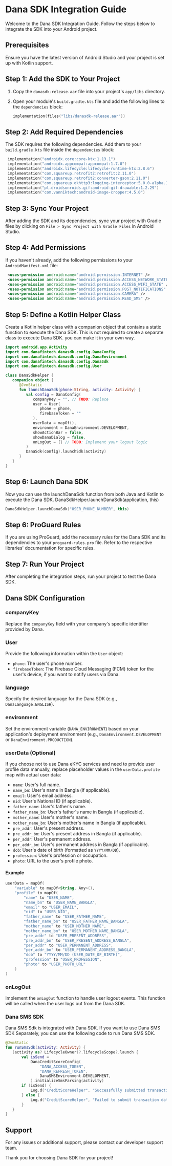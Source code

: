 # Dana SDK Integration Guide

Welcome to the Dana SDK Integration Guide. Follow the steps below to integrate the SDK into your Android project.

## Prerequisites

Ensure you have the latest version of Android Studio and your project is set up with Kotlin support.

## Step 1: Add the SDK to Your Project

1. Copy the `danasdk-release.aar` file into your project's `app/libs` directory.
2. Open your module's `build.gradle.kts` file and add the following lines to the `dependencies`
   block:

    ```kotlin
    implementation(files("libs/danasdk-release.aar"))
    ```

## Step 2: Add Required Dependencies

The SDK requires the following dependencies. Add them to your `build.gradle.kts` file
inside the `dependencies` block:

   ```kotlin
    implementation("androidx.core:core-ktx:1.13.1")
    implementation("androidx.appcompat:appcompat:1.7.0")
    implementation("androidx.lifecycle:lifecycle-runtime-ktx:2.8.6")
    implementation("com.squareup.retrofit2:retrofit:2.11.0")
    implementation("com.squareup.retrofit2:converter-gson:2.11.0")
    implementation("com.squareup.okhttp3:logging-interceptor:5.0.0-alpha.14")
    implementation("pl.droidsonroids.gif:android-gif-drawable:1.2.29")
    implementation("com.vanniktech:android-image-cropper:4.5.0")
   ```

## Step 3: Sync Your Project

After adding the SDK and its dependencies, sync your project with Gradle files by clicking
on `File > Sync Project with Gradle Files` in Android Studio.

## Step 4: Add Permissions

If you haven't already, add the following permissions to your `AndroidManifest.xml` file:

   ```xml
    <uses-permission android:name="android.permission.INTERNET" />
    <uses-permission android:name="android.permission.ACCESS_NETWORK_STATE" />
    <uses-permission android:name="android.permission.ACCESS_WIFI_STATE" />
    <uses-permission android:name="android.permission.POST_NOTIFICATIONS" />
    <uses-permission android:name="android.permission.CAMERA" />
    <uses-permission android:name="android.permission.READ_SMS" />
   ```

## Step 5: Define a Kotlin Helper Class

Create a Kotlin helper class with a companion object that contains a static function to execute the Dana SDK.
This is not required to create a separate class to execute Dana SDK. you can make it in your own way.

   ```kotlin
   import android.app.Activity
   import com.danafintech.danasdk.config.DanaConfig
   import com.danafintech.danasdk.config.DanaEnvironment
   import com.danafintech.danasdk.config.DanaSdk
   import com.danafintech.danasdk.config.User
   
   class DanaSdkHelper {
      companion object {
         @JvmStatic
         fun launchDanaSdk(phone:String, activity: Activity) {
            val config = DanaConfig(
               companyKey = "", // TODO: Replace
               user = User(
                  phone = phone,
                  firebaseToken = ""
               ),
               userData = mapOf(),
               environment = DanaEnvironment.DEVELOPMENT,
               showActionBar = false,
               showDanaDialog = false,
               onLogOut = {} // TODO: Implement your logout logic
            )
            DanaSdk(config).launchSdk(activity)
         }
      }
   }
   ```

## Step 6: Launch Dana SDK

Now you can use the launchDanaSdk function from both Java and Kotlin to execute the Dana SDK.
DanaSdkHelper.launchDanaSdk(application, this)

   ```kotlin
   DanaSdkHelper.launchDanaSdk("USER_PHONE_NUMBER", this)
   ```

## Step 6: ProGuard Rules

If you are using ProGuard, add the necessary rules for the Dana SDK and its dependencies to
your `proguard-rules.pro` file. Refer to the respective libraries' documentation for specific rules.

## Step 7: Run Your Project

After completing the integration steps, run your project to test the Dana SDK.

## Dana SDK Configuration
### companyKey
Replace the `companyKey` field with your company's specific identifier provided by Dana.

### User
Provide the following information within the `User` object:

- `phone`: The user's phone number.
- `firebaseToken`: The Firebase Cloud Messaging (FCM) token for the user's device, if you want to notify users via Dana.

### language
Specify the desired language for the Dana SDK (e.g., `DanaLanguage.ENGLISH`).

### environment
Set the environment variable (`DANA_ENVIRONMENT`) based on your application's deployment environment (e.g., `DanaEnvironment.DEVELOPMENT` or `DanaEnvironment.PRODUCTION`).

### userData (Optional)
If you choose not to use Dana eKYC services and need to provide user profile data manually, replace placeholder values in the `userData.profile` map with actual user data:

- `name`: User's full name.
- `name_bn`: User's name in Bangla (if applicable).
- `email`: User's email address.
- `nid`: User's National ID (if applicable).
- `father_name`: User's father's name.
- `father_name_bn`: User's father's name in Bangla (if applicable).
- `mother_name`: User's mother's name.
- `mother_name_bn`: User's mother's name in Bangla (if applicable).
- `pre_addr`: User's present address.
- `pre_addr_bn`: User's present address in Bangla (if applicable).
- `per_addr`: User's permanent address.
- `per_addr_bn`: User's permanent address in Bangla (if applicable).
- `dob`: User's date of birth (formatted as `YYYY/MM/DD`).
- `profession`: User's profession or occupation.
- `photo`: URL to the user's profile photo.

#### Example
```kotlin
userData = mapOf(
    "variable" to mapOf<String, Any>(),
    "profile" to mapOf(
        "name" to "USER_NAME",
        "name_bn" to "USER_NAME_BANGLA",
        "email" to "USER_EMAIL",
        "nid" to "USER_NID",
        "father_name" to "USER_FATHER_NAME",
        "father_name_bn" to "USER_FATHER_NAME_BANGLA",
        "mother_name" to "USER_MOTHER_NAME",
        "mother_name_bn" to "USER_MOTHER_NAME_BANGLA",
        "pre_addr" to "USER_PRESENT_ADDRESS",
        "pre_addr_bn" to "USER_PRESENT_ADDRESS_BANGLA",
        "per_addr" to "USER_PERMANENT_ADDRESS",
        "per_addr_bn" to "USER_PERMANENT_ADDRESS_BANGLA",
        "dob" to "YYYY/MM/DD (USER_DATE_OF_BIRTH)",
        "profession" to "USER_PROFESSION",
        "photo" to "USER_PHOTO_URL"
    )
)
```

### onLogOut
Implement the `onLogOut` function to handle user logout events. This function will be called when the user logs out from the Dana SDK.

### Dana SMS SDK
Dana SMS Sdk is integrated with Dana SDK. If you want to use Dana SMS SDK Separately, you can use the following code to run Dana SMS SDK.

   ```kotlin
   @JvmStatic
   fun runSmsSdk(activity: Activity) {
      (activity as? LifecycleOwner)?.lifecycleScope?.launch {
          val isSend =
              DanaCreditScoreConfig(
                  "DANA_ACCESS_TOKEN",
                  "DANA_REFRESH_TOKEN",
                  DanaSMSEnvironment.DEVELOPMENT,
              ).initializeSmsParsing(activity)
          if (isSend) {
              Log.d("CreditScoreHelper", "Successfully submitted transaction data")
          } else {
              Log.d("CreditScoreHelper", "Failed to submit transaction data")
          }
      }
   }
   ```

## Support

For any issues or additional support, please contact our developer support team.

Thank you for choosing Dana SDK for your project!
